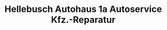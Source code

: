 ---
title: "Hellebusch Autohaus 1a Autoservice Kfz.-Reparatur"
url: /damme/hellebusch-autohaus-1a-autoservice-kfz-reparatur/
shop: Autowerkstatt
---